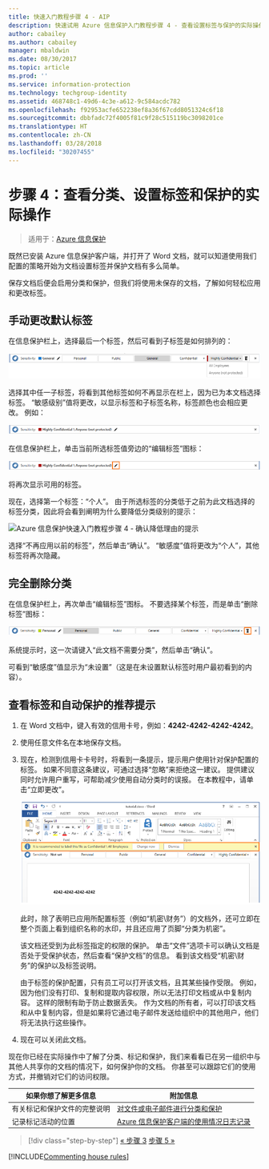 ```yaml
---
title: 快速入门教程步骤 4 - AIP
description: 快速试用 Azure 信息保护入门教程步骤 4 - 查看设置标签与保护的实际操作。
author: cabailey
ms.author: cabailey
manager: mbaldwin
ms.date: 08/30/2017
ms.topic: article
ms.prod: ''
ms.service: information-protection
ms.technology: techgroup-identity
ms.assetid: 468748c1-49d6-4c3e-a612-9c584acdc782
ms.openlocfilehash: f92953acfe652238ef8a36f67cdd8051324c6f18
ms.sourcegitcommit: dbbfadc72f4005f81c9f28c515119bc3098201ce
ms.translationtype: HT
ms.contentlocale: zh-CN
ms.lasthandoff: 03/28/2018
ms.locfileid: "30207455"
---
```

# <a name="step-4-see-classification-labeling-and-protection-in-action"></a>步骤 4：查看分类、设置标签和保护的实际操作 

>适用于：[Azure 信息保护](https://azure.microsoft.com/pricing/details/information-protection)

既然已安装 Azure 信息保护客户端，并打开了 Word 文档，就可以知道使用我们配置的策略开始为文档设置标签并保护文档有多么简单。

保存文档后便会启用分类和保护，但我们将使用未保存的文档，了解如何轻松应用和更改标签。

## <a name="to-manually-change-our-default-label"></a>手动更改默认标签

在信息保护栏上，选择最后一个标签，然后可看到子标签是如何排列的：

![Azure 信息保护快速入门教程步骤 4 - 选择子标签](../media/info-protect-sub-labelsv2.png)

选择其中任一子标签，将看到其他标签如何不再显示在栏上，因为已为本文档选择标签。 “敏感级别”值将更改，以显示标签和子标签名称，标签颜色也会相应更改。 例如：

![Azure 信息保护快速入门教程步骤 4 - 已选择子标签](../media/info-protect-sub-label-selectedv2.png)

在信息保护栏上，单击当前所选标签值旁边的“编辑标签”图标：

![Azure 信息保护快速入门教程步骤 4 -“编辑标签”图标](../media/info-protect-edit-label-selectedv2.png)

将再次显示可用的标签。

现在，选择第一个标签：“个人”。 由于所选标签的分类低于之前为此文档选择的标签分类，因此将会看到阐明为什么要降低分类级别的提示：

![Azure 信息保护快速入门教程步骤 4 - 确认降低理由的提示](../media/info-protect-lower-justification.png)

选择“不再应用以前的标签”，然后单击“确认”。 “敏感度”值将更改为“个人”，其他标签将再次隐藏。

## <a name="to-remove-the-classification-completely"></a>完全删除分类

在信息保护栏上，再次单击“编辑标签”图标。 不要选择某个标签，而是单击“删除标签”图标：

![Azure 信息保护快速入门教程步骤 4 -“删除”图标](../media/delete-icon-from-personalv2.png)

系统提示时，这一次请键入“此文档不需要分类”，然后单击“确认”。  

可看到“敏感度”值显示为“未设置”（这是在未设置默认标签时用户最初看到的内容）。

## <a name="to-see-a-recommendation-prompt-for-labeling-and-automatic-protection"></a>查看标签和自动保护的推荐提示

1. 在 Word 文档中，键入有效的信用卡号，例如：**4242-4242-4242-4242**。 

2. 使用任意文件名在本地保存文档。 

3. 现在，检测到信用卡卡号时，将看到一条提示，提示用户使用针对保护配置的标签。 如果不同意这条建议，可通过选择“忽略”来拒绝这一建议。 提供建议同时允许用户重写，可帮助减少使用自动分类时的误报。 在本教程中，请单击“立即更改”。

    ![Azure 信息保护快速入门教程步骤 4 - 推荐提示](../media/change-nowv2.png)

    此时，除了表明已应用所配置标签（例如“机密\财务”）的文档外，还可立即在整个页面上看到组织名称的水印，并且还应用了页脚“分类为机密”。 

    该文档还受到为此标签指定的权限的保护。 单击“文件”选项卡可以确认文档是否处于受保护状态，然后查看“保护文档”的信息。 看到该文档受“机密\财务”的保护以及标签说明。 
    
    由于标签的保护配置，只有员工可以打开该文档，且其某些操作受限。 例如，因为他们没有打印、复制和提取内容权限，所以无法打印文档或从中复制内容。 这样的限制有助于防止数据丢失。 作为文档的所有者，可以打印该文档和从中复制内容，但是如果将它通过电子邮件发送给组织中的其他用户，他们将无法执行这些操作。

4. 现在可以关闭此文档。

现在你已经在实际操作中了解了分类、标记和保护，我们来看看已在另一组织中与其他人共享你的文档的情况下，如何保护你的文档。 你甚至可以跟踪它们的使用方式，并撤销对它们的访问权限。

|如果你想了解更多信息|附加信息|
|--------------------------------|--------------------------|
|有关标记和保护文件的完整说明 |[对文件或电子邮件进行分类和保护](../rms-client/client-classify-protect.md)|
|记录标记活动的位置 |[Azure 信息保护客户端的使用情况日志记录](../rms-client/client-admin-guide-files-and-logging.md#usage-logging-for-the-azure-information-protection-client)|


>[!div class="step-by-step"]
[« 步骤 3](infoprotect-tutorial-step3.md)
[步骤 5 »](infoprotect-tutorial-step5.md)

[!INCLUDE[Commenting house rules](../includes/houserules.md)]
